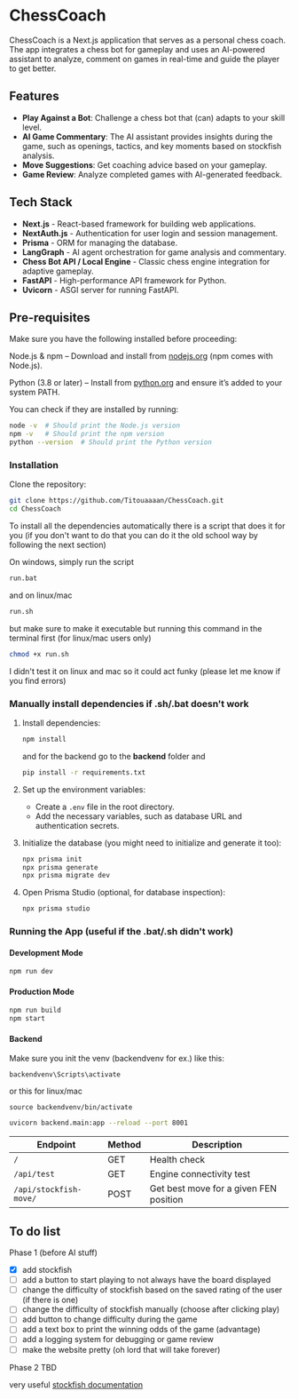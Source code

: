 # ChessCoach

ChessCoach is a Next.js application that serves as a personal chess coach. The app integrates a chess bot for gameplay and uses an AI-powered assistant to analyze, comment on games in real-time and guide the player to get better. 

## Features

- **Play Against a Bot**: Challenge a chess bot that (can) adapts to your skill level.
- **AI Game Commentary**: The AI assistant provides insights during the game, such as openings, tactics, and key moments based on stockfish analysis.
- **Move Suggestions**: Get coaching advice based on your gameplay.
- **Game Review**: Analyze completed games with AI-generated feedback.

## Tech Stack

- **Next.js** - React-based framework for building web applications.
- **NextAuth.js** - Authentication for user login and session management.
- **Prisma** - ORM for managing the database.
- **LangGraph** - AI agent orchestration for game analysis and commentary.
- **Chess Bot API / Local Engine** - Classic chess engine integration for adaptive gameplay.
- **FastAPI** - High-performance API framework for Python.
- **Uvicorn** - ASGI server for running FastAPI.

## Pre-requisites

Make sure you have the following installed before proceeding:

Node.js & npm – Download and install from [nodejs.org](https://nodejs.org/en) (npm comes with Node.js).

Python (3.8 or later) – Install from [python.org](https://www.python.org/) and ensure it’s added to your system PATH.

You can check if they are installed by running:
```sh
node -v  # Should print the Node.js version
npm -v   # Should print the npm version
python --version  # Should print the Python version
```

### Installation

Clone the repository:
   ```sh
   git clone https://github.com/Titouaaaan/ChessCoach.git
   cd ChessCoach
   ```

To install all the dependencies automatically there is a script that does it for you (if you don't want to do that you can do it the old school way by following the next section)

On windows, simply run the script
```sh
run.bat
```

and on linux/mac
```sh
run.sh
```
but make sure to make it executable but running this command in the terminal first (for linux/mac users only)
```sh
chmod +x run.sh
```

I didn't test it on linux and mac so it could act funky (please let me know if you find errors)

### Manually install dependencies if .sh/.bat doesn't work
1. Install dependencies:
   ```sh
   npm install
   ```
   and for the backend go to the **backend** folder  and 
   ```sh
   pip install -r requirements.txt
   ```

2. Set up the environment variables:
   - Create a `.env` file in the root directory.
   - Add the necessary variables, such as database URL and authentication secrets.

3. Initialize the database (you might need to initialize and generate it too):
   ```sh
   npx prisma init
   npx prisma generate
   npx prisma migrate dev
   ```

4. Open Prisma Studio (optional, for database inspection):
   ```sh
   npx prisma studio
   ```

### Running the App (useful if the .bat/.sh didn't work)

#### Development Mode
```sh
npm run dev
```

#### Production Mode
```sh
npm run build
npm start
```

#### Backend
Make sure you init the venv (backendvenv for ex.) like this:
```
backendvenv\Scripts\activate
```
or this for linux/mac
```
source backendvenv/bin/activate
```

```sh
uvicorn backend.main:app --reload --port 8001
```

| Endpoint               | Method | Description                         |
|------------------------|--------|-------------------------------------|
| `/`                   | GET    | Health check                       |
| `/api/test`           | GET    | Engine connectivity test           |
| `/api/stockfish-move/` | POST   | Get best move for a given FEN position |


## To do list

Phase 1 (before AI stuff)
- [x] add stockfish
- [ ] add a button to start playing to not always have the board displayed
- [ ] change the difficulty of stockfish based on the saved rating of the user (if there is one)
- [ ] change the difficulty of stockfish manually (choose after clicking play)
- [ ] add button to change difficulty during the game
- [ ] add a text box to print the winning odds of the game (advantage)
- [ ] add a logging system for debugging or game review 
- [ ] make the website pretty (oh lord that will take forever)

Phase 2 
TBD

very useful [stockfish documentation](https://python-chess.readthedocs.io/en/latest/engine.html)
